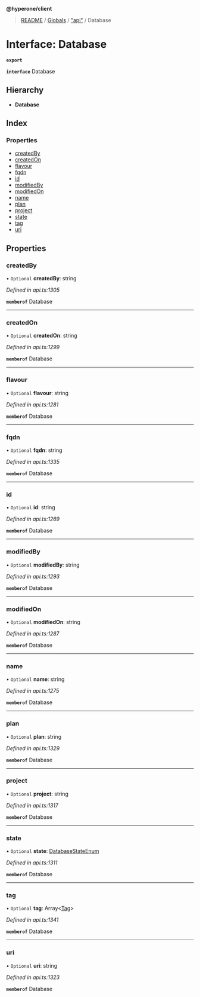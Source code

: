 **@hyperone/client**

> [README](../README.md) / [Globals](../globals.md) / ["api"](../modules/_api_.md) / Database

# Interface: Database

**`export`** 

**`interface`** Database

## Hierarchy

* **Database**

## Index

### Properties

* [createdBy](_api_.database.md#createdby)
* [createdOn](_api_.database.md#createdon)
* [flavour](_api_.database.md#flavour)
* [fqdn](_api_.database.md#fqdn)
* [id](_api_.database.md#id)
* [modifiedBy](_api_.database.md#modifiedby)
* [modifiedOn](_api_.database.md#modifiedon)
* [name](_api_.database.md#name)
* [plan](_api_.database.md#plan)
* [project](_api_.database.md#project)
* [state](_api_.database.md#state)
* [tag](_api_.database.md#tag)
* [uri](_api_.database.md#uri)

## Properties

### createdBy

• `Optional` **createdBy**: string

*Defined in api.ts:1305*

**`memberof`** Database

___

### createdOn

• `Optional` **createdOn**: string

*Defined in api.ts:1299*

**`memberof`** Database

___

### flavour

• `Optional` **flavour**: string

*Defined in api.ts:1281*

**`memberof`** Database

___

### fqdn

• `Optional` **fqdn**: string

*Defined in api.ts:1335*

**`memberof`** Database

___

### id

• `Optional` **id**: string

*Defined in api.ts:1269*

**`memberof`** Database

___

### modifiedBy

• `Optional` **modifiedBy**: string

*Defined in api.ts:1293*

**`memberof`** Database

___

### modifiedOn

• `Optional` **modifiedOn**: string

*Defined in api.ts:1287*

**`memberof`** Database

___

### name

• `Optional` **name**: string

*Defined in api.ts:1275*

**`memberof`** Database

___

### plan

• `Optional` **plan**: string

*Defined in api.ts:1329*

**`memberof`** Database

___

### project

• `Optional` **project**: string

*Defined in api.ts:1317*

**`memberof`** Database

___

### state

• `Optional` **state**: [DatabaseStateEnum](../enums/_api_.databasestateenum.md)

*Defined in api.ts:1311*

**`memberof`** Database

___

### tag

• `Optional` **tag**: Array\<[Tag](_api_.tag.md)>

*Defined in api.ts:1341*

**`memberof`** Database

___

### uri

• `Optional` **uri**: string

*Defined in api.ts:1323*

**`memberof`** Database

